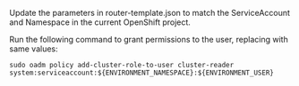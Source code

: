 Update the parameters in router-template.json to match the ServiceAccount and Namespace in the current OpenShift project.

Run the following command to grant permissions to the user, replacing with same values:

```
sudo oadm policy add-cluster-role-to-user cluster-reader system:serviceaccount:${ENVIRONMENT_NAMESPACE}:${ENVIRONMENT_USER}
```


